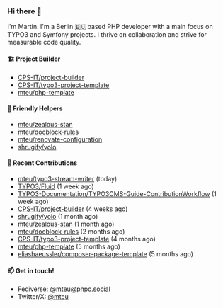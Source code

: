 ### Hi there 👋

I'm Martin. I'm a Berlin 🇪🇺 based PHP developer with a main focus on TYPO3 and Symfony projects. I thrive on
collaboration and strive for measurable code quality.

#### 🏗️ Project Builder

- [CPS-IT/project-builder](https://github.com/CPS-IT/project-builder)
- [CPS-IT/typo3-project-template](https://github.com/CPS-IT/typo3-project-template)
- [mteu/php-template](https://github.com/mteu/php-template)

#### 🚜 Friendly Helpers

- [mteu/zealous-stan](https://github.com/mteu/zealous-stan)
- [mteu/docblock-rules](https://github.com/mteu/docblock-rules)
- [mteu/renovate-configuration](https://github.com/mteu/renovate-configuration)
- [shrugify/yolo](https://github.com/shrugify/yolo)

#### 👷 Recent Contributions


- [mteu/typo3-stream-writer](https://github.com/mteu/typo3-stream-writer) (today)
- [TYPO3/Fluid](https://github.com/TYPO3/Fluid) (1 week ago)
- [TYPO3-Documentation/TYPO3CMS-Guide-ContributionWorkflow](https://github.com/TYPO3-Documentation/TYPO3CMS-Guide-ContributionWorkflow) (1 week ago)
- [CPS-IT/project-builder](https://github.com/CPS-IT/project-builder) (4 weeks ago)
- [shrugify/yolo](https://github.com/shrugify/yolo) (1 month ago)
- [mteu/zealous-stan](https://github.com/mteu/zealous-stan) (1 month ago)
- [mteu/docblock-rules](https://github.com/mteu/docblock-rules) (2 months ago)
- [CPS-IT/typo3-project-template](https://github.com/CPS-IT/typo3-project-template) (4 months ago)
- [mteu/php-template](https://github.com/mteu/php-template) (5 months ago)
- [eliashaeussler/composer-package-template](https://github.com/eliashaeussler/composer-package-template) (5 months ago)

#### 📫 Get in touch!

- Fediverse: [@mteu@phpc.social](https://phpc.social/@mteu)
- Twitter/X: [@mteu](https://x.com/mteu)
